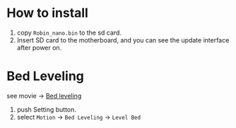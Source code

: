 


# How to install

1. copy `Robin_nano.bin` to the sd card. 
2. Insert SD card to the motherboard, and you can see the update interface after power on.   

# Bed Leveling
see movie -> [Bed leveling](https://user-images.githubusercontent.com/63621440/120088535-7de7d800-c12c-11eb-8d1a-842a78c569cf.mp4 "Bed Leveling")
1. push Setting button.
2. select `Motion` -> `Bed Leveling` -> `Level Bed`
